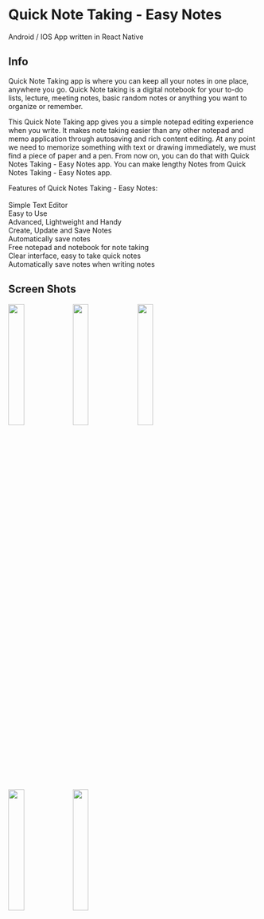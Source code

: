 # Quick Note Taking - Easy Notes

Android / IOS App written in React Native

## Info

Quick Note Taking app is where you can keep all your notes in one place, anywhere you go. Quick Note taking is a digital notebook for your to-do lists, lecture, meeting notes, basic random notes or anything you want to organize or remember. 

This Quick Note Taking app gives you a simple notepad editing experience when you write. It makes note taking easier than any other notepad and memo application through autosaving and rich content editing. At any point we need to memorize something with text or drawing immediately, we must find a piece of paper and a pen. From now on, you can do that with Quick Notes Taking - Easy Notes app. You can make lengthy Notes from Quick Notes Taking - Easy Notes app.

Features of Quick Notes Taking - Easy Notes:<br/><br/>
Simple Text Editor<br/>
Easy to Use<br/>
Advanced, Lightweight and Handy <br/>
Create, Update and Save Notes<br/>
Automatically save notes<br/>
Free notepad and notebook for note taking<br/>
Clear interface, easy to take quick notes<br/>
Automatically save notes when writing notes<br/>

## Screen Shots 

<p>
<img width='25%' height='25%' src='https://user-images.githubusercontent.com/23160192/148938423-fa9fa331-ad65-4b0e-a5f9-39c8da4e2795.png' >
<img width='25%' height='25%' src='https://user-images.githubusercontent.com/23160192/148938428-45505ec8-40fa-4357-acb5-e887daa88550.png' >
<img width='25%' height='25%' src='https://user-images.githubusercontent.com/23160192/148938430-b0da472b-0108-46fe-85a5-5c47d1711cc7.png' >
<img width='25%' height='25%' src='https://user-images.githubusercontent.com/23160192/148938431-f3119d3d-b394-4ea0-8d66-35b134bf07fe.png' >
<img width='25%' height='25%' src='https://user-images.githubusercontent.com/23160192/148938434-fd3329ef-c1ab-4f25-b8bf-ed2761c2f883.png' > </p>

